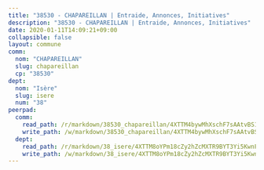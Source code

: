 ```yaml
---
title: "38530 - CHAPAREILLAN | Entraide, Annonces, Initiatives"
description: "38530 - CHAPAREILLAN | Entraide, Annonces, Initiatives"
date: 2020-01-11T14:09:21+09:00
collapsible: false
layout: commune
comm:
  nom: "CHAPAREILLAN"
  slug: chapareillan
  cp: "38530"
dept:
  nom: "Isère"
  slug: isere
  num: "38"
peerpad:
  comm:
    read_path: /r/markdown/38530_chapareillan/4XTTM4bywMhXschF7sAAtvBS1k4brtGkD3X1oaj4VovYvHTud
    write_path: /w/markdown/38530_chapareillan/4XTTM4bywMhXschF7sAAtvBS1k4brtGkD3X1oaj4VovYvHTud-K3TgUrhNpVriw1J5SSy9eFXXVfT587SLbK9NiGMdvSiRf7nXPLtZUQbNq44k1NacHofMnQr5BiYWwieTijfaFbhksG2iF6wY18Pnoy9Ejf7MSxoEfCZ3CcQFJVDP7BLoxVfJnpJw
  dept:
    read_path: /r/markdown/38_isere/4XTTM8oYPm18cZy2hZcMXTR9BYT3Yi5KwnFvpXu1TXaRq7Q3V
    write_path: /w/markdown/38_isere/4XTTM8oYPm18cZy2hZcMXTR9BYT3Yi5KwnFvpXu1TXaRq7Q3V-K3TgUoSzs2JpJwfbzBvgU8N95mHo7JXz7NbEctNRM3EDb2iYHA4maKm3pRQwmboULLPnLFTEhRgTawPTWpmxTxKbTwDgAEzA9tUHjpudQTWdKWfdVSegAo77eCwhXTaVG7AyUZEs
---
```


